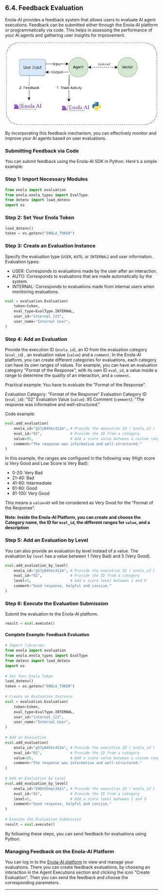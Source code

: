 ## 6.4. Feedback Evaluation 

Enola-AI provides a feedback system that allows users to evaluate AI agent executions. Feedback can be submitted either through the Enola-AI platform or programmatically via code. This helps in assessing the performance of your AI agents and gathering user insights for improvement.

![Feedback Evaluation](images/feedback_evaluation.jpg)

By incorporating this feedback mechanism, you can effectively monitor and improve your AI agents based on user evaluations.


### Submitting Feedback via Code

You can submit feedback using the Enola-AI SDK in Python. Here's a simple example:

### Step 1: Import Necessary Modules

```python
from enola import evaluation
from enola.enola_types import EvalType
from dotenv import load_dotenv
import os
```

### Step 2: Set Your Enola Token

```python
load_dotenv()
token = os.getenv("ENOLA_TOKEN")
```

### Step 3: Create an Evaluation Instance

Specify the evaluation type (`USER`, `AUTO`, or `INTERNAL`) and user information.
Evaluation types:
- USER: Corresponds to evaluations made by the user after an interaction.
- AUTO: Corresponds to evaluations that are made automatically by the system.
- INTERNAL: Corresponds to evaluations made from internal users when monitoring evaluations.
 
```python
eval = evaluation.Evaluation(
    token=token,
    eval_type=EvalType.INTERNAL,
    user_id="internal_123",
    user_name="Internal User",
)
```

### Step 4: Add an Evaluation

Provide the execution ID (`enola_id`), an ID from the evaluation category (`eval_id`) , an evaluation value (`value`) and a `comment`.
In the Enola-AI platform, you can create different categories for evaluations, each category can have its own ranges of values. For example, you can have an evaluation category "Format of the Response", with its own ID `eval_id`, a value inside a range to determine the quality of an interaction, and a `comment`.

Practical example:
You have to evaluate the "Format of the Response".

Evaluation Category: "Format of the Response"
Evaluation Category ID (`eval_id`): "02"
Evaluation Value (`value`): 95
Comment (`comment`): "The response was informative and well-structured."

Code example:
```python
eval.add_evaluation(
    enola_id="g57y84hkc412m", # Provide the execution ID (`enola_id`)
    eval_id="02", 			  # Provide the ID from a category
    value=95,  				  # Add a score value between a custom range
    comment="The response was informative and well-structured."
)
```

In this example, the ranges are configured in the following way (High score is Very Good and Low Score is Very Bad):
- 0-20: Very Bad
- 21-40: Bad
- 41-60: Intermediate
- 61-80: Good
- 81-100: Very Good

This means a `value=95` will be considered as Very Good for the "Format of the Response".

**Note: Inside the Enola-AI Platform, you can create and choose the Category name, the ID for `eval_id`, the different ranges for `value`, and a description**

### Step 5: Add an Evaluation by Level

You can also provide an evaluation by level instead of a value. The evaluation by `level` has a value between 1 (Very Bad) and 5 (Very Good).

```python
eval.add_evaluation_by_level(
    enola_id="g57y84hkc412m", # Provide the execution ID (`enola_id`)
    eval_id="02",			  # Provide the ID from a category
    level=5,				  # Add a score level between 1 and 5
    comment="Good response, helpful and concise."
)
```

### Step 6: Execute the Evaluation Submission

Submit the evaluation to the Enola-AI platform.

```python
result = eval.execute()
```

#### **Complete Example: Feedback Evaluation**
```python
# Import libraries
from enola import evaluation
from enola.enola_types import EvalType
from dotenv import load_dotenv
import os

# Set Your Enola Token
load_dotenv()
token = os.getenv("ENOLA_TOKEN")

# Create an Evaluation Instance
eval = evaluation.Evaluation(
    token=token,
    eval_type=EvalType.INTERNAL,
    user_id="internal_123",
    user_name="Internal User",
)

# Add an Evaluation
eval.add_evaluation(
    enola_id="g57y84hkc412m", # Provide the execution ID (`enola_id`)
    eval_id="02", 			  # Provide the ID from a category
    value=95,  				  # Add a score value between a custom range
    comment="The response was informative and well-structured."
)

# Add an Evaluation by Level
eval.add_evaluation_by_level(
    enola_id="k90h55mqc342s", # Provide the execution ID (`enola_id`)
    eval_id="02",			  # Provide the ID from a category
    level=5,				  # Add a score level between 1 and 5
    comment="Good response, helpful and concise."
)

# Execute the Evaluation Submission
result = eval.execute()
```

By following these steps, you can send feedback for evaluations using Python.

### Managing Feedback on the Enola-AI Platform

You can log in to the [Enola-AI platform](https://enola-ai.com/) to view and manage your evaluations. There you can create feedback evaluations, by choosing an interaction in the Agent Executions section and clicking the icon "Create Evaluation". Then you can send the feedback and choose the corresponding parameters.

---